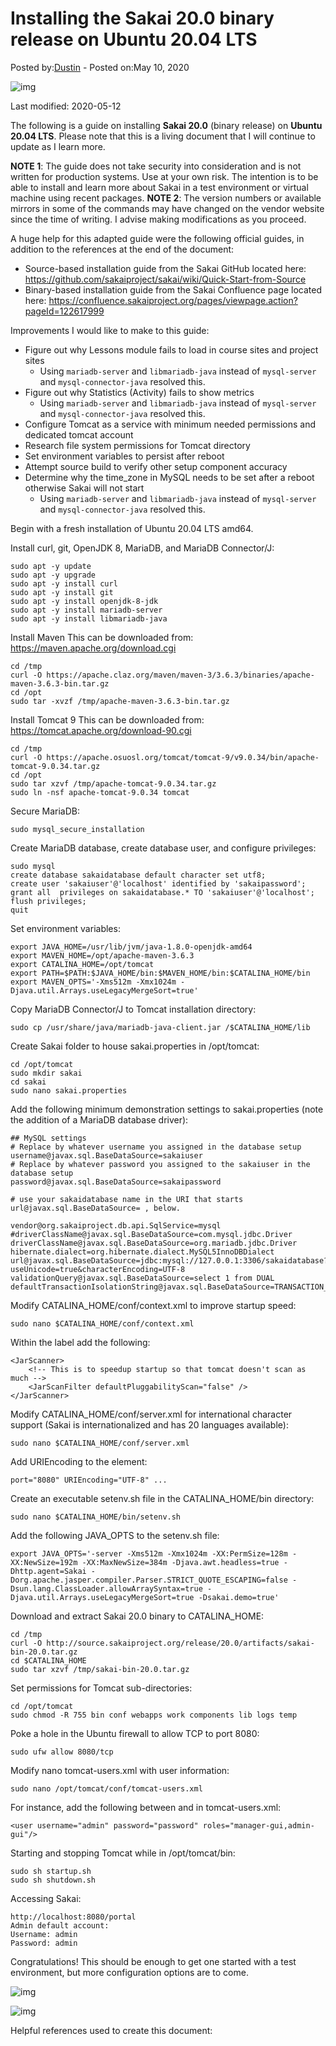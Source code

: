 # Installing the Sakai 20.0 binary release on Ubuntu 20.04 LTS

Posted by:[Dustin](https://dustinkenney.com/author/d9f8fc/) - Posted on:May 10, 2020



![img](https://dustinkenney.com/wp-content/uploads/2020/05/SakaiLMS_large-Custom.png)



Last modified: 2020-05-12

The following is a guide on installing **Sakai 20.0** (binary release) on **Ubuntu 20.04 LTS**. Please note that this is a living document that I will continue to update as I learn more.

**NOTE 1**: The guide does not take security into consideration and is not written for production systems. Use at your own risk. The intention is to be able to install and learn more about Sakai in a test environment or virtual machine using recent packages.
**NOTE 2**: The version numbers or available mirrors in some of the commands may have changed on the vendor website since the time of writing. I advise making modifications as you proceed.

A huge help for this adapted guide were the following official guides, in addition to the references at the end of the document:

- Source-based installation guide from the Sakai GitHub located here: https://github.com/sakaiproject/sakai/wiki/Quick-Start-from-Source
- Binary-based installation guide from the Sakai Confluence page located here: https://confluence.sakaiproject.org/pages/viewpage.action?pageId=122617999

Improvements I would like to make to this guide:

- Figure out why Lessons module fails to load in course sites and project sites
  - Using `mariadb-server` and `libmariadb-java` instead of `mysql-server` and `mysql-connector-java` resolved this.
- Figure out why Statistics (Activity) fails to show metrics
  - Using `mariadb-server` and `libmariadb-java` instead of `mysql-server` and `mysql-connector-java` resolved this.
- Configure Tomcat as a service with minimum needed permissions and dedicated tomcat account
- Research file system permissions for Tomcat directory
- Set environment variables to persist after reboot
- Attempt source build to verify other setup component accuracy
- Determine why the time_zone in MySQL needs to be set after a reboot otherwise Sakai will not start
  - Using `mariadb-server` and `libmariadb-java` instead of `mysql-server` and `mysql-connector-java` resolved this.

Begin with a fresh installation of Ubuntu 20.04 LTS amd64.

Install curl, git, OpenJDK 8, MariaDB, and MariaDB Connector/J:

```
sudo apt -y update
sudo apt -y upgrade
sudo apt -y install curl
sudo apt -y install git
sudo apt -y install openjdk-8-jdk
sudo apt -y install mariadb-server
sudo apt -y install libmariadb-java
```

Install Maven
This can be downloaded from:
https://maven.apache.org/download.cgi

```
cd /tmp
curl -O https://apache.claz.org/maven/maven-3/3.6.3/binaries/apache-maven-3.6.3-bin.tar.gz
cd /opt
sudo tar -xvzf /tmp/apache-maven-3.6.3-bin.tar.gz
```

Install Tomcat 9
This can be downloaded from:
https://tomcat.apache.org/download-90.cgi

```
cd /tmp
curl -O https://apache.osuosl.org/tomcat/tomcat-9/v9.0.34/bin/apache-tomcat-9.0.34.tar.gz
cd /opt
sudo tar xzvf /tmp/apache-tomcat-9.0.34.tar.gz
sudo ln -nsf apache-tomcat-9.0.34 tomcat
```

Secure MariaDB:

```
sudo mysql_secure_installation
```

Create MariaDB database, create database user, and configure privileges:

```
sudo mysql
create database sakaidatabase default character set utf8;
create user 'sakaiuser'@'localhost' identified by 'sakaipassword';
grant all  privileges on sakaidatabase.* TO 'sakaiuser'@'localhost';
flush privileges;
quit
```

Set environment variables:

```
export JAVA_HOME=/usr/lib/jvm/java-1.8.0-openjdk-amd64
export MAVEN_HOME=/opt/apache-maven-3.6.3
export CATALINA_HOME=/opt/tomcat
export PATH=$PATH:$JAVA_HOME/bin:$MAVEN_HOME/bin:$CATALINA_HOME/bin
export MAVEN_OPTS='-Xms512m -Xmx1024m -Djava.util.Arrays.useLegacyMergeSort=true'
```

Copy MariaDB Connector/J to Tomcat installation directory:

```
sudo cp /usr/share/java/mariadb-java-client.jar /$CATALINA_HOME/lib
```

Create Sakai folder to house sakai.properties in /opt/tomcat:

```
cd /opt/tomcat
sudo mkdir sakai
cd sakai
sudo nano sakai.properties
```

Add the following minimum demonstration settings to sakai.properties (note the addition of a MariaDB database driver):

```
## MySQL settings
# Replace by whatever username you assigned in the database setup
username@javax.sql.BaseDataSource=sakaiuser
# Replace by whatever password you assigned to the sakaiuser in the database setup
password@javax.sql.BaseDataSource=sakaipassword

# use your sakaidatabase name in the URI that starts url@javax.sql.BaseDataSource= , below.

vendor@org.sakaiproject.db.api.SqlService=mysql
#driverClassName@javax.sql.BaseDataSource=com.mysql.jdbc.Driver
driverClassName@javax.sql.BaseDataSource=org.mariadb.jdbc.Driver
hibernate.dialect=org.hibernate.dialect.MySQL5InnoDBDialect
url@javax.sql.BaseDataSource=jdbc:mysql://127.0.0.1:3306/sakaidatabase?useUnicode=true&characterEncoding=UTF-8
validationQuery@javax.sql.BaseDataSource=select 1 from DUAL
defaultTransactionIsolationString@javax.sql.BaseDataSource=TRANSACTION_READ_COMMITTED
```

Modify CATALINA_HOME/conf/context.xml to improve startup speed:

```
sudo nano $CATALINA_HOME/conf/context.xml
```

Within the <context> label add the following:

```
<JarScanner>
    <!-- This is to speedup startup so that tomcat doesn't scan as much -->
    <JarScanFilter defaultPluggabilityScan="false" />
</JarScanner>
```

Modify CATALINA_HOME/conf/server.xml for international character support (Sakai is internationalized and has 20 languages available):

```
sudo nano $CATALINA_HOME/conf/server.xml
```

Add URIEncoding to the <Connector> element:

```
port="8080" URIEncoding="UTF-8" ...
```

Create an executable setenv.sh file in the CATALINA_HOME/bin directory:

```
sudo nano $CATALINA_HOME/bin/setenv.sh
```

Add the following JAVA_OPTS to the setenv.sh file:

```
export JAVA_OPTS='-server -Xms512m -Xmx1024m -XX:PermSize=128m -XX:NewSize=192m -XX:MaxNewSize=384m -Djava.awt.headless=true -Dhttp.agent=Sakai -Dorg.apache.jasper.compiler.Parser.STRICT_QUOTE_ESCAPING=false -Dsun.lang.ClassLoader.allowArraySyntax=true -Djava.util.Arrays.useLegacyMergeSort=true -Dsakai.demo=true'
```

Download and extract Sakai 20.0 binary to CATALINA_HOME:

```
cd /tmp
curl -O http://source.sakaiproject.org/release/20.0/artifacts/sakai-bin-20.0.tar.gz
cd $CATALINA_HOME
sudo tar xzvf /tmp/sakai-bin-20.0.tar.gz
```

Set permissions for Tomcat sub-directories:

```
cd /opt/tomcat
sudo chmod -R 755 bin conf webapps work components lib logs temp
```

Poke a hole in the Ubuntu firewall to allow TCP to port 8080:

```
sudo ufw allow 8080/tcp
```

Modify nano tomcat-users.xml with user information:

```
sudo nano /opt/tomcat/conf/tomcat-users.xml
```

For instance, add the following between <tomcat-users> and </tomcat-users> in tomcat-users.xml:

```
<user username="admin" password="password" roles="manager-gui,admin-gui"/>
```

Starting and stopping Tomcat while in /opt/tomcat/bin:

```
sudo sh startup.sh
sudo sh shutdown.sh
```

Accessing Sakai:

```
http://localhost:8080/portal
Admin default account:
Username: admin
Password: admin
```

Congratulations! This should be enough to get one started with a test environment, but more configuration options are to come.

![img](https://dustinkenney.com/wp-content/uploads/2020/05/Sakai20Screenshot.png)

![img](https://dustinkenney.com/wp-content/uploads/2020/05/Sakai20VersionPopup.png)

Helpful references used to create this document: